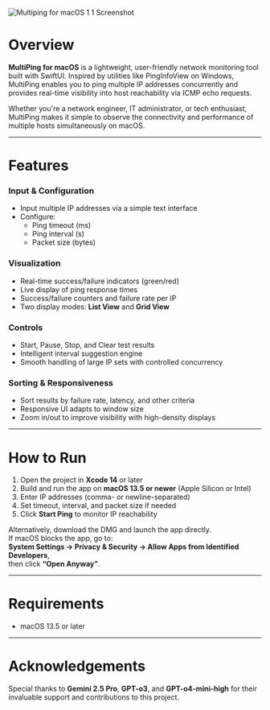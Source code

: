 
![Multiping for macOS 1 1 Screenshot](https://github.com/user-attachments/assets/1bbd6b80-722f-4005-9ec9-41696dcd2f78)


# Overview

**MultiPing for macOS** is a lightweight, user-friendly network monitoring tool built with SwiftUI. Inspired by utilities like PingInfoView on Windows, MultiPing enables you to ping multiple IP addresses concurrently and provides real-time visibility into host reachability via ICMP echo requests.

Whether you're a network engineer, IT administrator, or tech enthusiast, MultiPing makes it simple to observe the connectivity and performance of multiple hosts simultaneously on macOS.

---

# Features

### Input & Configuration
- Input multiple IP addresses via a simple text interface
- Configure:
  - Ping timeout (ms)
  - Ping interval (s)
  - Packet size (bytes)

### Visualization
- Real-time success/failure indicators (green/red)
- Live display of ping response times
- Success/failure counters and failure rate per IP
- Two display modes: **List View** and **Grid View**

### Controls
- Start, Pause, Stop, and Clear test results
- Intelligent interval suggestion engine
- Smooth handling of large IP sets with controlled concurrency

### Sorting & Responsiveness
- Sort results by failure rate, latency, and other criteria
- Responsive UI adapts to window size
- Zoom in/out to improve visibility with high-density displays

---

# How to Run

1. Open the project in **Xcode 14** or later  
2. Build and run the app on **macOS 13.5 or newer** (Apple Silicon or Intel)  
3. Enter IP addresses (comma- or newline-separated)  
4. Set timeout, interval, and packet size if needed  
5. Click **Start Ping** to monitor IP reachability  

Alternatively, download the DMG and launch the app directly.  
If macOS blocks the app, go to:  
**System Settings → Privacy & Security → Allow Apps from Identified Developers**,  
then click **“Open Anyway”**.

---

# Requirements

- macOS 13.5 or later

---

# Acknowledgements

Special thanks to **Gemini 2.5 Pro**, **GPT-o3**, and **GPT-o4-mini-high** for their invaluable support and contributions to this project.

